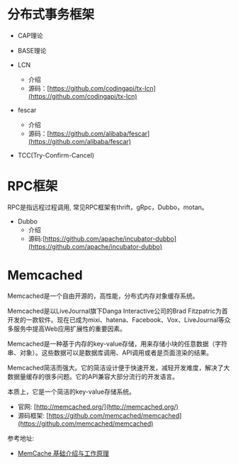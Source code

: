 # 分布式事务框架
- CAP理论
- BASE理论
- LCN
   - 介绍
   - 源码：[https://github.com/codingapi/tx-lcn](https://github.com/codingapi/tx-lcn) 


- fescar
   - 介绍
   - 源码：[https://github.com/alibaba/fescar](https://github.com/alibaba/fescar)    

- TCC(Try-Confirm-Cancel)  
   
   
# RPC框架 
RPC是指远程过程调用, 常见RPC框架有thrift，gRpc，Dubbo，motan。

- Dubbo
   - 介绍
   - 源码:[https://github.com/apache/incubator-dubbo](https://github.com/apache/incubator-dubbo) 

   
   
# Memcached
Memcached是一个自由开源的，高性能，分布式内存对象缓存系统。

Memcached是以LiveJournal旗下Danga Interactive公司的Brad Fitzpatric为首开发的一款软件。现在已成为mixi、hatena、Facebook、Vox、LiveJournal等众多服务中提高Web应用扩展性的重要因素。

Memcached是一种基于内存的key-value存储，用来存储小块的任意数据（字符串、对象）。这些数据可以是数据库调用、API调用或者是页面渲染的结果。

Memcached简洁而强大。它的简洁设计便于快速开发，减轻开发难度，解决了大数据量缓存的很多问题。它的API兼容大部分流行的开发语言。

本质上，它是一个简洁的key-value存储系统。

- 官网: [http://memcached.org/](http://memcached.org/)
- 源码框架: [https://github.com/memcached/memcached](https://github.com/memcached/memcached)
   
参考地址:

- [MemCache 基础介绍与工作原理](https://segmentfault.com/a/1190000012950110)
